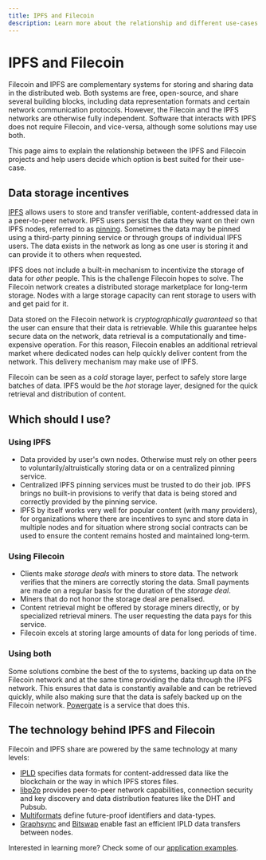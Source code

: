 ```yaml
---
title: IPFS and Filecoin
description: Learn more about the relationship and different use-cases between IPFS and Filecoin.
---
```


# IPFS and Filecoin

Filecoin and IPFS are complementary systems for storing and sharing data in the distributed web. Both systems are free, open-source, and share several building blocks, including data representation formats and certain network communication protocols. However, the Filecoin and the IPFS networks are otherwise fully independent. Software that interacts with IPFS does not require Filecoin, and vice-versa, although some solutions may use both.

This page aims to explain the relationship between the IPFS and Filecoin projects and help users decide which option is best suited for their use-case.

## Data storage incentives

[IPFS](https://ipfs.io) allows users to store and transfer verifiable, content-addressed data in a peer-to-peer network. IPFS users persist the data they want on their own IPFS nodes, referred to as [pinning](https://docs.ipfs.io/concepts/persistence). Sometimes the data may be pinned using a third-party pinning service or through groups of individual IPFS users. The data exists in the network as long as one user is storing it and can provide it to others when requested.

IPFS does not include a built-in mechanism to incentivize the storage of data for _other_ people. This is the challenge Filecoin hopes to solve. The Filecoin network creates a distributed storage marketplace for long-term storage. Nodes with a large storage capacity can rent storage to users with and get paid for it.

Data stored on the Filecoin network is _cryptographically guaranteed_ so that the user can ensure that their data is retrievable. While this guarantee helps secure data on the network, data retrieval is a computationally and time-expensive operation. For this reason, Filecoin enables an additional retrieval market where dedicated nodes can help quickly deliver content from the network. This delivery mechanism may make use of IPFS.

Filecoin can be seen as a _cold_ storage layer, perfect to safely store large batches of data. IPFS would be the _hot_ storage layer, designed for the quick retrieval and distribution of content.

## Which should I use?

### Using IPFS

- Data provided by user's own nodes. Otherwise must rely on other peers to voluntarily/altruistically storing data or on a centralized pinning service.
- Centralized IPFS pinning services must be trusted to do their job. IPFS brings no built-in provisions to verify that data is being stored and correctly provided by the pinning service.
- IPFS by itself works very well for popular content (with many providers), for organizations where there are incentives to sync and store data in multiple nodes and for situation where strong social contracts can be used to ensure the content remains hosted and maintained long-term.

### Using Filecoin

- Clients make _storage deals_ with miners to store data. The network verifies that the miners are correctly storing the data. Small payments are made on a regular basis for the duration of the _storage deal_.
- Miners that do not honor the storage deal are penalised.
- Content retrieval might be offered by storage miners directly, or by specialized retrieval miners. The user requesting the data pays for this service.
- Filecoin excels at storing large amounts of data for long periods of time.

### Using both

Some solutions combine the best of the to systems, backing up data on the Filecoin network and at the same time providing the data through the IPFS network. This ensures that data is constantly available and can be retrieved quickly, while also making sure that the data is safely backed up on the Filecoin network. [Powergate](../build/powergate.md) is a service that does this.

## The technology behind IPFS and Filecoin

Filecoin and IPFS share are powered by the same technology at many levels:

- [IPLD](https://ipld.io/) specifies data formats for content-addressed data like the blockchain or the way in which IPFS stores files.
- [libp2p](https://libp2p.io/) provides peer-to-peer network capabilities, connection security and key discovery and data distribution features like the DHT and Pubsub.
- [Multiformats](https://multiformats.io) define future-proof identifiers and data-types.
- [Graphsync](https://github.com/ipfs/go-graphsync) and [Bitswap](https://github.com/ipfs/go-bitswap) enable fast an efficient IPLD data transfers between nodes.

Interested in learning more? Check some of our [application examples](../build/examples/README.md).
